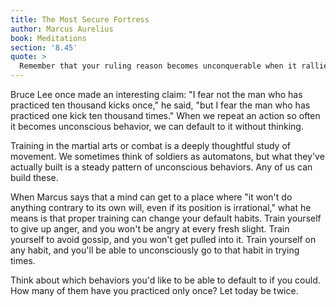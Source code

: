 ```yaml
---
title: The Most Secure Fortress
author: Marcus Aurelius
book: Meditations
section: '8.45'
quote: >
  Remember that your ruling reason becomes unconquerable when it rallies and relies on itself, so that it won't do anything contrary to its own will, even if its position is irrational. How much more unconquerable if its judgments are careful and made rationally? Therefore, the mind freed from passions is an impenetrable fortress—a person has no more secure place of refuge for all time.
---
```


Bruce Lee once made an interesting claim: "I fear not the man who has practiced ten thousand kicks once," he said, "but I fear the man who has practiced one kick ten thousand times." When we repeat an action so often it becomes unconscious behavior, we can default to it without thinking.

Training in the martial arts or combat is a deeply thoughtful study of movement. We sometimes think of soldiers as automatons, but what they've actually built is a steady pattern of unconscious behaviors. Any of us can build these.

When Marcus says that a mind can get to a place where "it won't do anything contrary to its own will, even if its position is irrational," what he means is that proper training can change your default habits. Train yourself to give up anger, and you won't be angry at every fresh slight. Train yourself to avoid gossip, and you won't get pulled into it. Train yourself on any habit, and you'll be able to unconsciously go to that habit in trying times.

Think about which behaviors you'd like to be able to default to if you could. How many of them have you practiced only once? Let today be twice.
